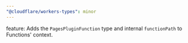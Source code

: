 ```yaml
---
"@cloudflare/workers-types": minor
---
```


feature: Adds the `PagesPluginFunction` type and internal `functionPath` to Functions' context.
